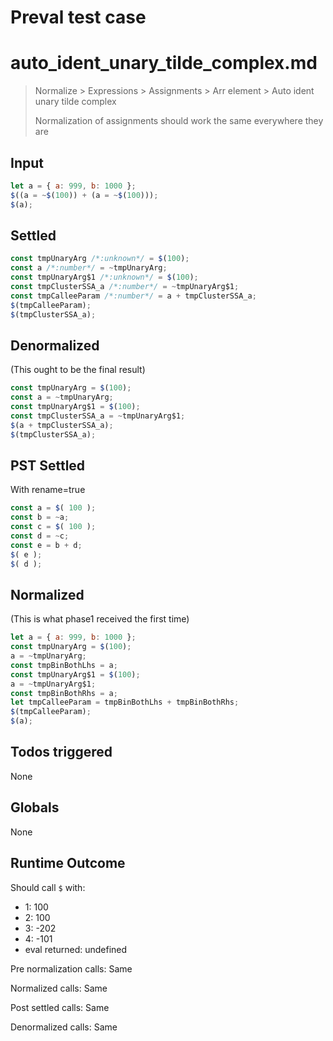 # Preval test case

# auto_ident_unary_tilde_complex.md

> Normalize > Expressions > Assignments > Arr element > Auto ident unary tilde complex
>
> Normalization of assignments should work the same everywhere they are

## Input

`````js filename=intro
let a = { a: 999, b: 1000 };
$((a = ~$(100)) + (a = ~$(100)));
$(a);
`````


## Settled


`````js filename=intro
const tmpUnaryArg /*:unknown*/ = $(100);
const a /*:number*/ = ~tmpUnaryArg;
const tmpUnaryArg$1 /*:unknown*/ = $(100);
const tmpClusterSSA_a /*:number*/ = ~tmpUnaryArg$1;
const tmpCalleeParam /*:number*/ = a + tmpClusterSSA_a;
$(tmpCalleeParam);
$(tmpClusterSSA_a);
`````


## Denormalized
(This ought to be the final result)

`````js filename=intro
const tmpUnaryArg = $(100);
const a = ~tmpUnaryArg;
const tmpUnaryArg$1 = $(100);
const tmpClusterSSA_a = ~tmpUnaryArg$1;
$(a + tmpClusterSSA_a);
$(tmpClusterSSA_a);
`````


## PST Settled
With rename=true

`````js filename=intro
const a = $( 100 );
const b = ~a;
const c = $( 100 );
const d = ~c;
const e = b + d;
$( e );
$( d );
`````


## Normalized
(This is what phase1 received the first time)

`````js filename=intro
let a = { a: 999, b: 1000 };
const tmpUnaryArg = $(100);
a = ~tmpUnaryArg;
const tmpBinBothLhs = a;
const tmpUnaryArg$1 = $(100);
a = ~tmpUnaryArg$1;
const tmpBinBothRhs = a;
let tmpCalleeParam = tmpBinBothLhs + tmpBinBothRhs;
$(tmpCalleeParam);
$(a);
`````


## Todos triggered


None


## Globals


None


## Runtime Outcome


Should call `$` with:
 - 1: 100
 - 2: 100
 - 3: -202
 - 4: -101
 - eval returned: undefined

Pre normalization calls: Same

Normalized calls: Same

Post settled calls: Same

Denormalized calls: Same
